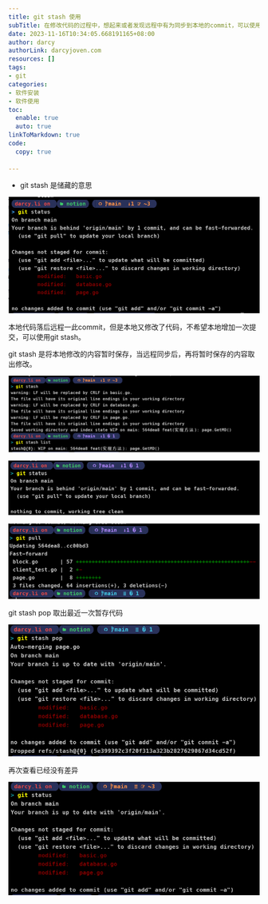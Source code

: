 ```yaml
---
title: git stash 使用
subTitle: 在修改代码的过程中，想起来或者发现远程中有为同步到本地的commit，可以使用此功能。
date: 2023-11-16T10:34:05.668191165+08:00
author: darcy
authorLink: darcyjoven.com
resources: []
tags:
- git
categories:
- 软件安装
- 软件使用
toc:
  enable: true
  auto: true
linkToMarkdown: true
code:
  copy: true

---
```

- git stash 是储藏的意思

![74e6821d-d9db-464c-95dd-e7c02ab67150-Untitled.png](image/74e6821d-d9db-464c-95dd-e7c02ab67150-Untitled.png)

本地代码落后远程一此commit，但是本地又修改了代码，不希望本地增加一次提交，可以使用git stash。



git stash 是将本地修改的内容暂时保存，当远程同步后，再将暂时保存的内容取出修改。



![49100893-e832-457f-bb3c-7077b6c9704e-Untitled.png](image/49100893-e832-457f-bb3c-7077b6c9704e-Untitled.png)

![4d2c7414-9514-4ad7-b6e8-18063e64f255-Untitled.png](image/4d2c7414-9514-4ad7-b6e8-18063e64f255-Untitled.png)



![96287797-1a17-4228-9819-fabe666491a2-Untitled.png](image/96287797-1a17-4228-9819-fabe666491a2-Untitled.png)



git stash pop 取出最近一次暂存代码

![af273173-0db7-4910-98d1-b8e830abde3e-Untitled.png](image/af273173-0db7-4910-98d1-b8e830abde3e-Untitled.png)



再次查看已经没有差异

![36661a1f-f442-4271-9007-8ca972b64bcd-Untitled.png](image/36661a1f-f442-4271-9007-8ca972b64bcd-Untitled.png)




